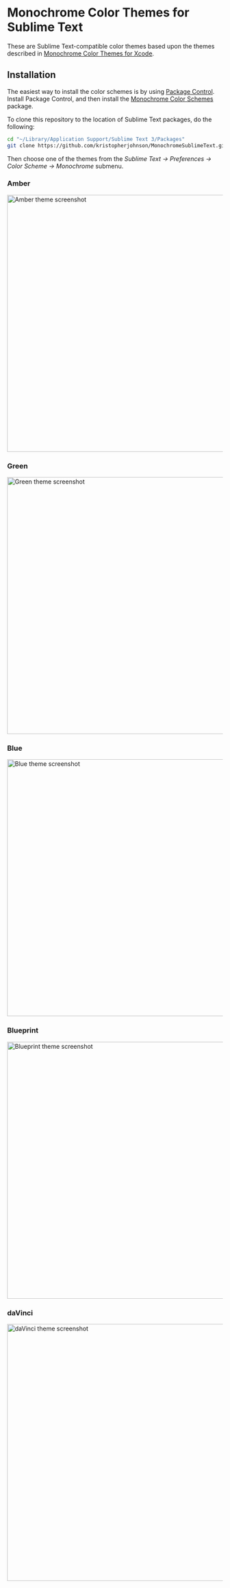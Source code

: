 # Monochrome Color Themes for Sublime Text

These are Sublime Text-compatible color themes based upon the themes described in [Monochrome Color Themes for Xcode](http://undefinedvalue.com/2015/02/01/monochrome-color-themes-xcode).

## Installation

The easiest way to install the color schemes is by using [Package Control](https://packagecontrol.io). Install Package Control, and then install the [Monochrome Color Schemes](https://packagecontrol.io/packages/Monochrome%20Color%20Schemes) package.

To clone this repository to the location of Sublime Text packages, do the following:

```sh
cd "~/Library/Application Support/Sublime Text 3/Packages"
git clone https://github.com/kristopherjohnson/MonochromeSublimeText.git Monochrome
```

Then choose one of the themes from the *Sublime Text &rarr; Preferences &rarr; Color Scheme &rarr; Monochrome* submenu.

<h3>Amber</h3>
<img src="https://kristopherjohnson.github.io/MonochromeSublimeText/images/AmberScreenshot.png" alt="Amber theme screenshot" width="600">

<h3>Green</h3>
<img src="https://kristopherjohnson.github.io/MonochromeSublimeText/images/GreenScreenshot.png" alt="Green theme screenshot" width="600">

<h3>Blue</h3>
<img src="https://kristopherjohnson.github.io/MonochromeSublimeText/images/BlueScreenshot.png" alt="Blue theme screenshot" width="600">

<h3>Blueprint</h3>
<img src="https://kristopherjohnson.github.io/MonochromeSublimeText/images/BlueprintScreenshot.png" alt="Blueprint theme screenshot" width="600">

<h3>daVinci</h3>
<img src="https://kristopherjohnson.github.io/MonochromeSublimeText/images/daVinciScreenshot.png" alt="daVinci theme screenshot" width="600">


